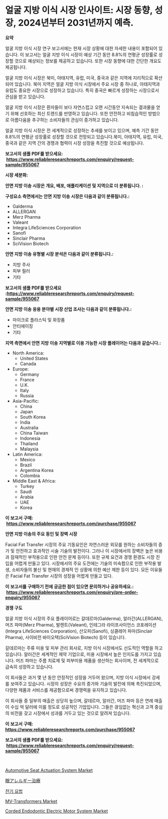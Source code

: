 <p><h1>얼굴 지방 이식 시장 인사이트: 시장 동향, 성장, 2024년부터 2031년까지 예측.</h1></p><p><strong>요약</strong></p>
<p><p>얼굴 지방 이식 시장 연구 보고서에는 현재 시장 상황에 대한 자세한 내용이 포함되어 있습니다. 이 보고서는 얼굴 지방 이식 시장이 예상 기간 동안 8.8%의 연평균 성장률로 성장할 것으로 예상되는 정보를 제공하고 있습니다. 또한 시장 동향에 대한 간단한 개요도 제공됩니다.</p><p>얼굴 지방 이식 시장은 북미, 아태지역, 유럽, 미국, 중국과 같은 지역에 지리적으로 확산되어 있습니다. 북미 지역은 얼굴 지방 이식 시장에서 주요 시장 중 하나로, 아태지역과 유럽도 중요한 시장으로 성장하고 있습니다. 특히 중국은 빠르게 성장하는 시장으로서 관심을 받고 있습니다.</p><p>얼굴 지방 이식 시장은 환자들이 보다 자연스럽고 오랜 시간동안 지속되는 결과물을 얻기 위해 선호하는 최신 트렌드를 반영하고 있습니다. 또한 안전하고 비침습적인 방법으로 아름다움을 추구하는 소비자들의 관심이 증가하고 있습니다.</p><p>얼굴 지방 이식 시장은 전 세계적으로 성장하는 추세를 보이고 있으며, 예측 기간 동안 8.8%의 연평균 성장률로 성장할 것으로 전망되고 있습니다.북미, 아태지역, 유럽, 미국, 중국과 같은 지역 간의 경쟁과 협력이 시장 성장을 촉진할 것으로 예상됩니다. </p></p>
<p><strong>보고서의 샘플 PDF를 받으세요: &nbsp;<a href="https://www.reliableresearchreports.com/enquiry/request-sample/955067">https://www.reliableresearchreports.com/enquiry/request-sample/955067</a></strong></p>
<p><strong>시장 세분화:</strong></p>
<p><strong> 안면 지방 이송 시장은 개요, 배포, 애플리케이션 및 지역으로 더 분류됩니다. :</strong></p>
<p><strong>구성요소 측면에서는 안면 지방 이송 시장은 다음과 같이 분류됩니다.:</strong></p>
<p><ul><li>Galderma</li><li>ALLERGAN</li><li>Merz Pharma</li><li>Valeant</li><li>Integra LifeSciences Corporation</li><li>Sanofi</li><li>Sinclair Pharma</li><li>SciVision Biotech</li></ul></p>
<p><strong> 안면 지방 이송 유형별 시장 분석은 다음과 같이 분류됩니다.:</strong></p>
<p><ul><li>지방 주사</li><li>피부 필러</li><li>기타</li></ul></p>
<p><strong>보고서의 샘플 PDF를 받으세요 :<a href="https://www.reliableresearchreports.com/enquiry/request-sample/955067">https://www.reliableresearchreports.com/enquiry/request-sample/955067</a></strong></p>
<p><strong> 안면 지방 이송 응용 분야별 시장 산업 조사는 다음과 같이 분류됩니다.:</strong></p>
<p><ul><li>마이크로 플라스틱 및 화장품</li><li>안티에이징</li><li>기타</li></ul></p>
<p><strong>지역 측면에서 안면 지방 이송 지역별로 이용 가능한 시장 플레이어는 다음과 같습니다.:</strong></p>
<p><ul>
    <li>
        North America:
        <ul>
            <li>United States</li>
            <li>Canada</li>
        </ul>
    </li>
    <li>
        Europe:
        <ul>
            <li>Germany</li>
            <li>France</li>
            <li>U.K.</li>
            <li>Italy</li>
            <li>Russia</li>
        </ul>
    </li>
    <li>
        Asia-Pacific:
        <ul>
            <li>China</li>
            <li>Japan</li>
            <li>South Korea</li>
            <li>India</li>
            <li>Australia</li>
            <li>China Taiwan</li>
            <li>Indonesia</li>
            <li>Thailand</li>
            <li>Malaysia</li>
        </ul>
    </li>
    <li>
        Latin America:
        <ul>
            <li>Mexico</li>
            <li>Brazil</li>
            <li>Argentina Korea</li>
            <li>Colombia</li>
        </ul>
    </li>
    <li>
        Middle East & Africa:
        <ul>
            <li>Turkey</li>
            <li>Saudi</li>
            <li>Arabia</li>
            <li>UAE</li>
            <li>Korea</li>
        </ul>
    </li>
    </ul></p>
<p><strong>이 보고서 구매: &nbsp;<a href="https://www.reliableresearchreports.com/purchase/955067">https://www.reliableresearchreports.com/purchase/955067</a></strong></p>
<p><strong>안면 지방 이송의 주요 동인 및 장벽 시장</strong></p>
<p><p>Facial Fat Transfer 시장의 주요 기동요인은 자연스러운 외모를 원하는 소비자들의 증가 및 안전하고 효과적인 시술 기술의 발전이다. 그러나 이 시장에서의 장벽은 높은 비용과 잠재적인 부작용으로 인한 안전 문제 등이다. 또한 규제 요건과 경쟁 환경도 시장 진입을 어렵게 만들고 있다. 시장에서의 주요 도전에는 기술의 미숙함으로 인한 부작용 발생, 소비자들의 불신 및 현재의 경제적 인 상황에 의한 예산 제한 등이 있다. 모든 이유들은 Facial Fat Transfer 시장의 성장을 어렵게 만들고 있다.</p></p>
<p><strong>이 보고서를 구매하기 전에 궁금한 점이 있으면 문의하거나 공유하세요.: &nbsp;<a href="https://www.reliableresearchreports.com/enquiry/pre-order-enquiry/955067">https://www.reliableresearchreports.com/enquiry/pre-order-enquiry/955067</a></strong></p>
<p><strong>경쟁 구도</strong></p>
<p><p>얼굴 지방 이식 시장의 주요 플레이어로는 갈데르마(Galderma), 알러간(ALLERGAN), 머즈 파마(Merz Pharma), 발렌트(Valeant), 인테그라 라이프사이언스 코포레이션(Integra LifeSciences Corporation), 산오피(Sanofi), 싱클레어 파마(Sinclair Pharma), 사이비전 바이오텍(SciVision Biotech) 등이 있습니다.</p><p>갈데르마는 주류 미용 및 피부 관리 회사로, 지방 이식 시장에서도 선도적인 역할을 하고 있습니다. 알러간은 세계적인 제약 기업으로, 미용 시장에서 높은 인지도를 가지고 있습니다. 머즈 파마는 주름 치료제 및 피부미용 제품을 생산하는 회사이며, 전 세계적으로 급속히 성장하고 있습니다.</p><p>이 회사들은 과거 몇 년 동안 안정적인 성장을 거두어 왔으며, 지방 이식 시장에서 강세를 보여주고 있습니다. 시장의 성장은 수요의 증가와 기술의 발전에 의해 촉진되었으며, 다양한 제품과 서비스를 제공함으로써 경쟁력을 유지하고 있습니다.</p><p>이 회사들 중 일부의 매출은 상당히 높으며, 갈데르마, 알러간, 머즈 파마 등은 연례 매출이 수십 억 달러에 이를 정도로 성공적인 기업입니다. 그들은 끊임없는 혁신과 고객 중심의 비전을 갖고 시장에서 성과를 거두고 있는 것으로 알려져 있습니다.</p></p>
<p><strong>이 보고서 구매: &nbsp; <a href="https://www.reliableresearchreports.com/purchase/955067">https://www.reliableresearchreports.com/purchase/955067</a></strong></p>
<p><strong>보고서의 샘플 PDF를 받으세요: &nbsp;<a href="https://www.reliableresearchreports.com/enquiry/request-sample/955067">https://www.reliableresearchreports.com/enquiry/request-sample/955067</a></strong><strong></strong></p>
<p>&nbsp;</p>
<p><p><a href="https://issuu.com/reportprime-2/docs/automotive-seat-actuation-system-market-size-2030.">Automotive Seat Actuation System Market</a></p><p><a href="https://github.com/joaejkdzgyljvo6/Market-Research-Report-List-1/blob/main/2483568185450.md">眼アレルギー治療</a></p><p><a href="https://github.com/idcefvhkdut6/Market-Research-Report-List-1/blob/main/6719820185444.md">전기 요법</a></p><p><a href="https://github.com/GroverBarry/Market-Research-Report-List-4/blob/main/mv-transformers-market.md">MV-Transformers Market</a></p><p><a href="https://gratis-rainforest-2ca.notion.site/Corded-Endodontic-Electric-Motor-System-Market-Size-Furnishes-Valuable-Information-Encompassing-Mark-91c8b941f3114bd9b24535213b58c782">Corded Endodontic Electric Motor System Market</a></p></p>